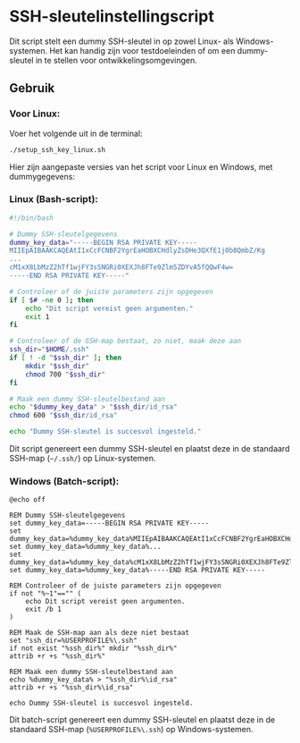 # SSH-sleutelinstellingscript

Dit script stelt een dummy SSH-sleutel in op zowel Linux- als Windows-systemen. Het kan handig zijn voor testdoeleinden of om een dummy-sleutel in te stellen voor ontwikkelingsomgevingen.

## Gebruik

### Voor Linux:

Voer het volgende uit in de terminal:

```bash
./setup_ssh_key_linux.sh
```

Hier zijn aangepaste versies van het script voor Linux en Windows, met dummygegevens:

### Linux (Bash-script):

```bash
#!/bin/bash

# Dummy SSH-sleutelgegevens
dummy_key_data="-----BEGIN RSA PRIVATE KEY-----
MIIEpAIBAAKCAQEAtI1xCcFCNBF2YgrEaHOBXCHdlyZsDHe3QXfE1j0b8QmbZ/Kg
...
cM1xX8LbMzZ2hTf1wjFY3sSNGRi0XEXJh8FTe9Zlm5ZDYvA5fQQwF4w=
-----END RSA PRIVATE KEY-----"

# Controleer of de juiste parameters zijn opgegeven
if [ $# -ne 0 ]; then
    echo "Dit script vereist geen argumenten."
    exit 1
fi

# Controleer of de SSH-map bestaat, zo niet, maak deze aan
ssh_dir="$HOME/.ssh"
if [ ! -d "$ssh_dir" ]; then
    mkdir "$ssh_dir"
    chmod 700 "$ssh_dir"
fi

# Maak een dummy SSH-sleutelbestand aan
echo "$dummy_key_data" > "$ssh_dir/id_rsa"
chmod 600 "$ssh_dir/id_rsa"

echo "Dummy SSH-sleutel is succesvol ingesteld."
```

Dit script genereert een dummy SSH-sleutel en plaatst deze in de standaard SSH-map (`~/.ssh/`) op Linux-systemen.

### Windows (Batch-script):

```batch
@echo off

REM Dummy SSH-sleutelgegevens
set dummy_key_data=-----BEGIN RSA PRIVATE KEY-----
set dummy_key_data=%dummy_key_data%MIIEpAIBAAKCAQEAtI1xCcFCNBF2YgrEaHOBXCHdlyZsDHe3QXfE1j0b8QmbZ/Kg
set dummy_key_data=%dummy_key_data%...
set dummy_key_data=%dummy_key_data%cM1xX8LbMzZ2hTf1wjFY3sSNGRi0XEXJh8FTe9Zlm5ZDYvA5fQQwF4w=
set dummy_key_data=%dummy_key_data%-----END RSA PRIVATE KEY-----

REM Controleer of de juiste parameters zijn opgegeven
if not "%~1"=="" (
    echo Dit script vereist geen argumenten.
    exit /b 1
)

REM Maak de SSH-map aan als deze niet bestaat
set "ssh_dir=%USERPROFILE%\.ssh"
if not exist "%ssh_dir%" mkdir "%ssh_dir%"
attrib +r +s "%ssh_dir%"

REM Maak een dummy SSH-sleutelbestand aan
echo %dummy_key_data% > "%ssh_dir%\id_rsa"
attrib +r +s "%ssh_dir%\id_rsa"

echo Dummy SSH-sleutel is succesvol ingesteld.
```

Dit batch-script genereert een dummy SSH-sleutel en plaatst deze in de standaard SSH-map (`%USERPROFILE%\.ssh`) op Windows-systemen.
